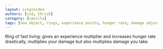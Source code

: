 ```yaml
---
layout: singleidea
authors: [zid, ChrisE]
category: [vanilla]
tags: [new object, rings, experience points, hunger rate, damage adjustments]
---
```

Ring of fast living: gives an experience multiplier and increases hunger rate drastically, multiplies your damage but also multiplies damage you take.
